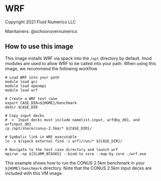 # WRF 
Copyright 2021 Fluid Numerics LLC

Maintainers: @schoonovernumerics

## How to use this image
This image installs WRF via spack into the `/opt` directory by default. lmod modules are used to allow WRF to be called into your path. When using this image, we recommend the following workflow

```
# Load WRF into your path
module load gcc
module load openmpi
module load wrf

# Create a WRF test case
export CASE_DIR=${HOME}/benchmark
mkdir $CASE_DIR

# Copy input decks
#  >  Input decks must include namelist.input, wrfdby_d01, and wrfinput_d01
cp /opt/share/conus-2.5km/* ${CASE_DIR}/

# Symbolic link in WRF executable
ln -s $(spack external find -i wrf)/run/* ${CASE_DIR}/

# Navigate to the test case directory and launch wrf
mpirun -np ${SLURM_NTASKS} --bind-to core --map-by core ./wrf.exe

```
This example shows how to run the CONUS 2.5km benchmark in your `${HOME}/benchmark` directory. Note that the CONUS 2.5km input decks are included with this VM image.
